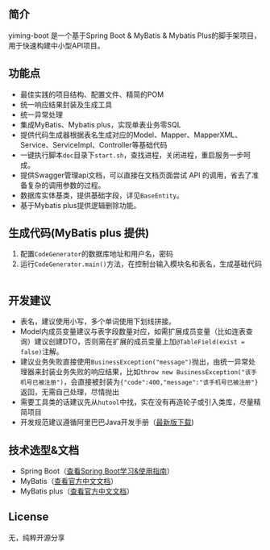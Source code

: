## 简介
yiming-boot 是一个基于Spring Boot & MyBatis & Mybatis Plus的脚手架项目，用于快速构建中小型API项目。

## 功能点
- 最佳实践的项目结构、配置文件、精简的POM
- 统一响应结果封装及生成工具
- 统一异常处理
- 集成MyBatis、Mybatis plus，实现单表业务零SQL
- 提供代码生成器根据表名生成对应的Model、Mapper、MapperXML、Service、ServiceImpl、Controller等基础代码
- 一键执行脚本```doc```目录下```start.sh```，查找进程，关闭进程，重启服务一步呵成。
- 提供Swagger管理api文档，可以直接在文档页面尝试 API 的调用，省去了准备复杂的调用参数的过程。
- 数据库实体基类，提供基础字段，详见```BaseEntity```。
- 基于Mybatis plus提供逻辑删除功能。
 
## 生成代码(MyBatis plus 提供)
1. 配置```CodeGenerator```的数据库地址和用户名，密码
2. 运行```CodeGenerator.main()```方法，在控制台输入模块名和表名，生成基础代码
 
## 开发建议
- 表名，建议使用小写，多个单词使用下划线拼接。
- Model内成员变量建议与表字段数量对应，如需扩展成员变量（比如连表查询）建议创建DTO，否则需在扩展的成员变量上加```@TableField(exist = false)```注解。
- 建议业务失败直接使用```BusinessException("message")```抛出，由统一异常处理器来封装业务失败的响应结果，比如```throw new BusinessException("该手机号已被注册")```，会直接被封装为```{"code":400,"message":"该手机号已被注册"}```返回，无需自己处理，尽情抛出
- 需要工具类的话建议先从```hutool```中找，实在没有再造轮子或引入类库，尽量精简项目
- 开发规范建议遵循阿里巴巴Java开发手册（[最新版下载](https://github.com/alibaba/p3c))
 
## 技术选型&文档
- Spring Boot（[查看Spring Boot学习&使用指南](http://www.jianshu.com/p/1a9fd8936bd8)）
- MyBatis（[查看官方中文文档](http://www.mybatis.org/mybatis-3/zh/index.html)）
- MyBatis plus（[查看官方中文文档](https://mybatis.plus/)）

## License
无，纯粹开源分享